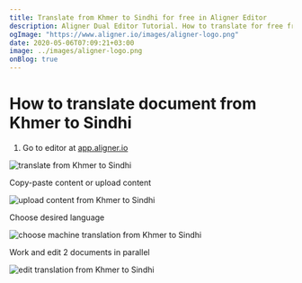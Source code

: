 ```yaml
---
title: Translate from Khmer to Sindhi for free in Aligner Editor
description: Aligner Dual Editor Tutorial. How to translate for free from Khmer to Sindhi. Aligner is multilingual document management platform. 
ogImage: "https://www.aligner.io/images/aligner-logo.png"
date: 2020-05-06T07:09:21+03:00
image: ../images/aligner-logo.png
onBlog: true
---
```


# How to translate document from Khmer to Sindhi

1. Go to editor at [app.aligner.io](https://app.aligner.io "Aligner App web page")

![translate from Khmer to Sindhi](../aligner-blank-editor.png "translate from Khmer to Sindhi")

Copy-paste content or upload content

![upload content from Khmer to Sindhi](../aligner-uploaded-document.png "upload content from Khmer to Sindhi")

Choose desired language

![choose machine translation from Khmer to Sindhi](../aligner-language-dropdown.png "choose machine translation from Khmer to Sindhi")

Work and edit 2 documents in parallel

![edit translation from Khmer to Sindhi](../aligner-double-sitded-editor.png "edit translation from Khmer to Sindhi")

